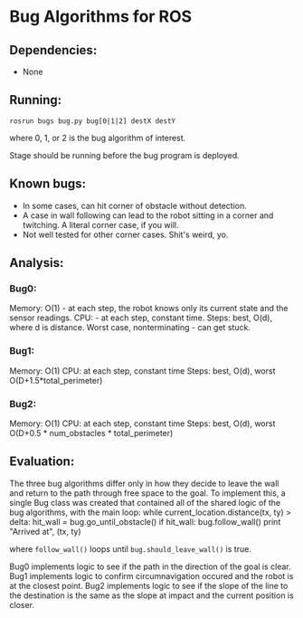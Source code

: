 Bug Algorithms for ROS
======================

Dependencies:
-------------

- None

Running:
--------

`rosrun bugs bug.py bug[0|1|2] destX destY`

where 0, 1, or 2 is the bug algorithm of interest.

Stage should be running before the bug program is deployed.

Known bugs:
-----------

- In some cases, can hit corner of obstacle without detection.
- A case in wall following can lead to the robot sitting in a corner and twitching. A literal corner case, if you will.
- Not well tested for other corner cases. Shit's weird, yo.

Analysis:
---------

### Bug0:

Memory: O(1) - at each step, the robot knows only its current state and the sensor readings.
CPU: - at each step, constant time.
Steps: best, O(d), where d is distance. Worst case, nonterminating - can get stuck.

### Bug1:

Memory: O(1)
CPU: at each step, constant time
Steps: best, O(d), worst O(D+1.5*total_perimeter)

### Bug2:

Memory: O(1)
CPU: at each step, constant time
Steps: best, O(d), worst O(D+0.5 * num_obstacles * total_perimeter)

Evaluation:
-----------

The three bug algorithms differ only in how they decide to leave the wall and
return to the path through free space to the goal. To implement this, a single
Bug class was created that contained all of the shared logic of the bug algorithms,
with the main loop:
    while current_location.distance(tx, ty) > delta:
        hit_wall = bug.go_until_obstacle()
        if hit_wall:
            bug.follow_wall()
    print "Arrived at", (tx, ty)

where `follow_wall()` loops until `bug.should_leave_wall()` is true.

Bug0 implements logic to see if the path in the direction of the goal is clear.
Bug1 implements logic to confirm circumnavigation occured and the robot is at the closest point.
Bug2 implements logic to see if the slope of the line to the destination is the same as the slope at impact and the current position is closer.
